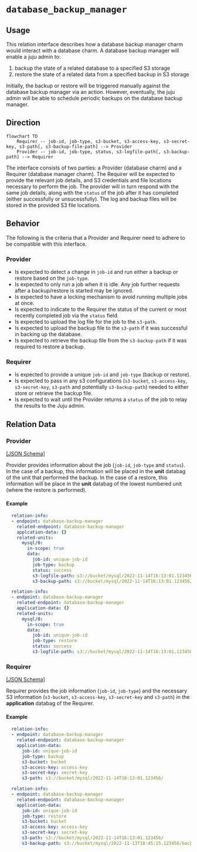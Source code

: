 # `database_backup_manager`

## Usage

This relation interface describes how a database backup manager charm would interact with a database charm. A database backup manager will enable a juju admin to:

1. backup the state of a related database to a specified S3 storage
1. restore the state of a related data from a specified backup in S3 storage

Initially, the backup or restore will be triggered manually against the database backup manager via an action. However, eventually, the juju admin will be able to schedule periodic backups on the database backup manager.

## Direction

```mermaid
flowchart TD
    Requirer -- job-id, job-type, s3-bucket, s3-access-key, s3-secret-key, s3-path[, s3-backup-file-path] --> Provider
    Provider -- job-id, job-type, status, s3-logfile-path[, s3-backup-path] --> Requirer
```

The interface consists of two parties: a Provider (database charm) and a Requirer (database manager charm). The Requirer will be expected to provide the relevant job details, and S3 credentials and file locations necessary to perform the job. The provider will in turn respond with the same job details, along with the `status` of the job after it has completed (either successfully or unsucessfully). The log and backup files will be stored in the provided S3 file locations.

## Behavior

The following is the criteria that a Provider and Requirer need to adhere to be compatible with this interface.

### Provider

- Is expected to detect a change in `job-id` and run either a backup or restore based on the `job-type`.
- Is expected to only run a job when it is idle. Any job further requests after a backup/restore is started may be ignored.
- Is expected to have a locking mechanism to avoid running multiple jobs at once.
- Is expected to indicate to the Requirer the status of the current or most recently completed job via the `status` field.
- Is expected to upload the log file for the job to the `s3-path`.
- Is expected to upload the backup file to the `s3-path` if it was successful in backing up the database.
- Is expected to retrieve the backup file from the `s3-backup-path` if it was required to restore a backup.

### Requirer

- Is expected to provide a unique `job-id` and `job-type` (backup or restore).
- Is expected to pass in any s3 configurations (`s3-bucket`, `s3-access-key`, `s3-secret-key`, `s3-path` and potentially `s3-backup-path`) needed to either store or retrieve the backup file.
- Is expected to wait until the Provider returns a `status` of the job to relay the results to the Juju admin.

## Relation Data

### Provider

[\[JSON Schema\]](./schemas/provider.json)

Provider provides information about the job (`job-id`, `job-type` and `status`). In the case of a backup, this information will be placed in the **unit** databag of the unit that performed the backup. In the case of a restore, this information will be place in the **unit** databag of the lowest numbered unit (where the restore is performed).

#### Example
```yaml
  relation-info:
  - endpoint: database-backup-manager
    related-endpoint: database-backup-manager
    applcation-data: {}
    related-units:
      mysql/0:
        in-scope: true
        data:
          job-id: unique-job-id
          job-type: backup
          status: success
          s3-logfile-path: s3://bucket/mysql/2022-11-14T16:13:01.123456/logs/backup.log
          s3-backup-path: s3://bucket/mysql/2022-11-14T16:13:01.123456/backups/mysql.backup
```

```yaml
  relation-info:
  - endpoint: database-backup-manager
    related-endpoint: database-backup-manager
    application-data: {}
    related-units:
      mysql/0:
        in-scope: true
        data:
          job-id: unique-job-id
          job-type: restore
          status: success
          s3-logfile-path: s3://bucket/mysql/2022-11-14T16:13:01.123456/logs/restore.log
```

### Requirer

[\[JSON Schema\]](./schemas/requirer.json)

Requirer provides the job information (`job-id`, `job-type`) and the necessary S3 information (`s3-bucket`, `s3-access-key`, `s3-secret-key` and `s3-path`) in the **application** databag of the Requirer.

#### Example

```yaml
  relation-info:
  - endpoint: database-backup-manager
    related-endpoint: database-backup-manager
    application-data:
      job-id: unique-job-id
      job-type: backup
      s3-bucket: bucket
      s3-access-key: access-key
      s3-secret-key: secret-key
      s3-path: s3://bucket/mysql/2022-11-14T16:13:01.123456/
```

```yaml
  relation-info:
  - endpoint: database-backup-manager
    related-endpoint: database-backup-manager
    application-data:
      job-id: unique-job-id
      job-type: restore
      s3-bucket: bucket
      s3-access-key: access-key
      s3-secret-key: secret-key
      s3-path: s3://bucket/mysql/2022-11-14T16:13:01.123456/
      s3-backup-path: s3://bucket/mysql/2022-11-13T18:45:15.123456/backups/mysql.backup
```
